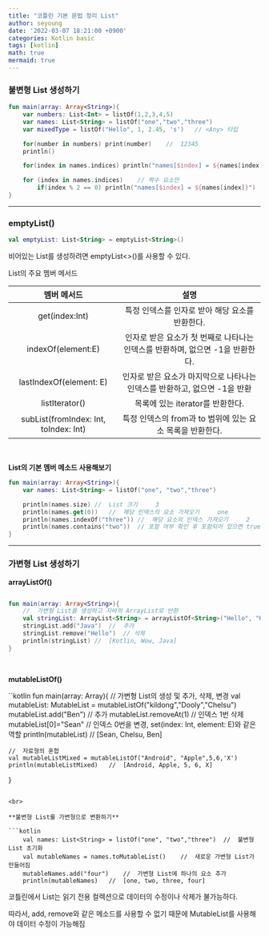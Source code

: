 ```yaml
---
title: "코틀린 기본 문법 정리 List"
author: seyoung
date: '2022-03-07 18:21:00 +0900'
categories: Kotlin basic
tags: [kotlin]
math: true
mermaid: true
---
```


 ### 불변형 List 생성하기

```kotlin
fun main(array: Array<String>){
    var numbers: List<Int> = listOf(1,2,3,4,5)
    var names: List<String> = listOf("one","two","three")
    var mixedType = listOf("Hello", 1, 2.45, 's')   // <Any> 타입

    for(number in numbers) print(number)    //  12345
    println()

    for(index in names.indices) println("names[$index] = ${names[index]}")  // names[0] = one

    for (index in names.indices)    // 짝수 요소만
        if(index % 2 == 0) println("names[$index] = ${names[index]}")
}
```


---
### emptyList()

```kotlin
val emptyList: List<String> = emptyList<String>()
```

비어있는 List를 생성하려면 emptyList<>()를 사용할 수 있다.

List의 주요 멤버 메서드

|멤버 메서드 | 설명 |
|:--:|:--:|
|get(index:Int)  |특정 인덱스를 인자로 받아 해당 요소를 반환한다.|
|indexOf(element:E)| 인자로 받은 요소가 첫 번째로 나타나는 인덱스를 반환하며, 없으면 -1을 반환한다.|
|lastIndexOf(element: E)| 인자로 받은 요소가 마지막으로 나타나는 인덱스를 반환하고, 없으면 -1을 반환|
|listIterator()| 목록에 있는 iterator를 반환한다.|
|subList(fromIndex: Int, toIndex: Int)| 특정 인덱스의 from과 to 범위에 있는 요소 목록을 반환한다.|

<br>

**List의 기본 멤버 메소드 사용해보기**

```kotlin
fun main(array: Array<String>){
    var names: List<String> = listOf("one", "two","three")

    println(names.size) //  List 크기     3
    println(names.get(0))   //  해당 인덱스의 요소 가져오기     one
    println(names.indexOf("three")) //  해당 요소의 인덱스 가져오기     2
    println(names.contains("two"))  // 포함 여부 확인 후 포함되어 있으면 true 반환      true
}
```

---

### 가변형 List 생성하기

**arrayListOf()**

```kotlin

fun main(array: Array<String>){
    //  가변형 List를 생성하고 자바의 ArrayList로 반환
    val stringList: ArrayList<String> = arrayListOf<String>("Hello", "Kotlin", "Wow")
    stringList.add("Java")  //  추가
    stringList.remove("Hello")  // 삭제
    println(stringList) //  [Kotlin, Wow, Java]
}
```

<br>

**mutableListOf()**

``kotlin
fun main(array: Array<String>){
    //  가변형 List의 생성 및 추가, 삭제, 변경
    val mutableList: MutableList<String> = mutableListOf<String>("kildong","Dooly","Chelsu")
    mutableList.add("Ben")  //  추가
    mutableList.removeAt(1) //  인덱스 1번 삭제
    mutableList[0]="Sean"   //  인덱스 0번을 변경, set(index: Int, element: E)와 같은 역할
    println(mutableList)    //  [Sean, Chelsu, Ben]

    //  자료형의 혼합
    val mutableListMixed = mutableListOf("Android", "Apple",5,6,'X')
    println(mutableListMixed)   //  [Android, Apple, 5, 6, X]
}
```

<br>

**불변형 List를 가변형으로 변환하기**

```kotlin
    val names: List<String> = listOf("one", "two","three")  //  불변형 List 초기화
    val mutableNames = names.toMutableList()    //  새로운 가변형 List가 만들어짐
    mutableNames.add("four")    //  가변형 List에 하나의 요소 추가
    println(mutableNames)   //  [one, two, three, four]
```

코틀린에서 List는 읽기 전용 컬렉션으로 데이터의 수정이나 삭제가 불가능하다.

따라서, add, remove와 같은 메소드를 사용할 수 없기 때문에 MutableList를 사용해야 데이터 수정이 가능해짐